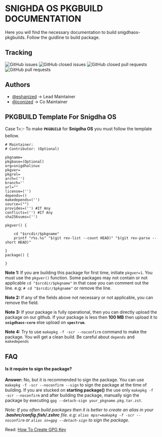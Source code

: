 
# SNIGHDA OS PKGBUILD DOCUMENTATION

Here you will find the necessary documentation to build snigdhaos-pkgbuilds. Follow the guidline to build package.




## Tracking
![GitHub issues](https://img.shields.io/github/issues/snigdhalinux/snigdhaos-pkgbuild)
![GitHub closed issues](https://img.shields.io/github/issues-closed-raw/snigdhalinux/snigdhaos-pkgbuild)
![GitHub closed pull requests](https://img.shields.io/github/issues-pr-closed/snigdhalinux/snigdhaos-pkgbuild)
![GitHub pull requests](https://img.shields.io/github/issues-pr-raw/snigdhalinux/snigdhaos-pkgbuild)

## Authors

- [@eshanized](https://www.github.com/eshanized) -> Lead Maintainer
- [@iconized](https://www.github.com/iconized) -> Co Maintainer



## PKGBUILD Template For Snigdha OS
Case 1:👉 To make **`PKGBUILD`** for **Snigdha OS** you must follow the template bellow.

```PKGBUILD
# Maintainer: 
# Contributor: (Optional)

pkgname=
pkgbase=(Optional)
org=snigdhalinux
pkgver=
pkgrel=
arch=('')
branch=''
url=""
license=('')
depends=()
makedepends=('')
source=("")
provides=('') #If Any
conflicts=('') #If Any
sha256sums=('')

pkgver() {

	cd "$srcdir/$pkgname"
	printf "r%s.%s" "$(git rev-list --count HEAD)" "$(git rev-parse --short HEAD)"

}
package() {
    
}
```
**Note 1:** If you are building this package for first time, initiate `pkgver=1`. You must use the `pkgver()` function. Some packages may not contain or not applicable `cd "$srcdir/$pkgname"` in that case you can comment out the line. e.g: `# cd "$srcdir/$pkgname"` or remove the line.

**Note 2:** If any of the fields above not necessary or not applicable, you can remove the field. 

**Note 3:** If your package is fully operational, then you can directly upload the package on our github. If your package is less then **100 MB** then upload it to **`snigdhaos-core`** else upload on **`spectrum`**.

**Note 4:** Try to use `makepkg -f -scr --noconfirm` command to make the package. You will get a clean build. Be careful about `depends` and `makedepends`
## FAQ

#### Is it require to sign the package?

**Answer:** No, but it is recommended to sign the package. You can use `makepkg -f -scr --noconfirm --sign` to sign the package at the time of building. If you are stucked on **starting package()** the use only `makepkg -f -scr --noconfirm` and after building the package, manually sign the package by executing `gpg --detach-sign your_pkgname.pkg.tar.zst`.

*Note: If you often build packages then it is better to create an alias in your **.bashrc/config.fish/.zshrc** file. e.g: `alias mpsr=makepkg -f -scr --noconfirm` or `alias sn=gpg --detach-sign` to sign the package*.

Read: [How To Create GPG Key](https://github.com/snigdhalinux/snigdhaos-pkgbuild/wiki#how-to-create-gpg-key)


